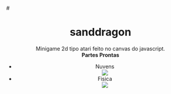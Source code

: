 
<span align="center">
# <h1>sanddragon</h1>
<p align="center">
Minigame 2d tipo atari feito no canvas do javascript.
<br />
  <strong> Partes Prontas</strong>
   <ul>
    <li>Nuvens</li>
     <div align="center">
      <img src="https://user-images.githubusercontent.com/60718591/147784905-99ee0991-70a4-4e40-b57e-c02f231b20e1.gif" />
     </div>
     <li>Fisica</li>
      <div align="center">
        <img src="https://user-images.githubusercontent.com/60718591/147784673-284f04d5-f1f6-4341-8fcf-cd4f4d203c22.gif" />
      </div>
  </ul>
</p>
  



</span>
